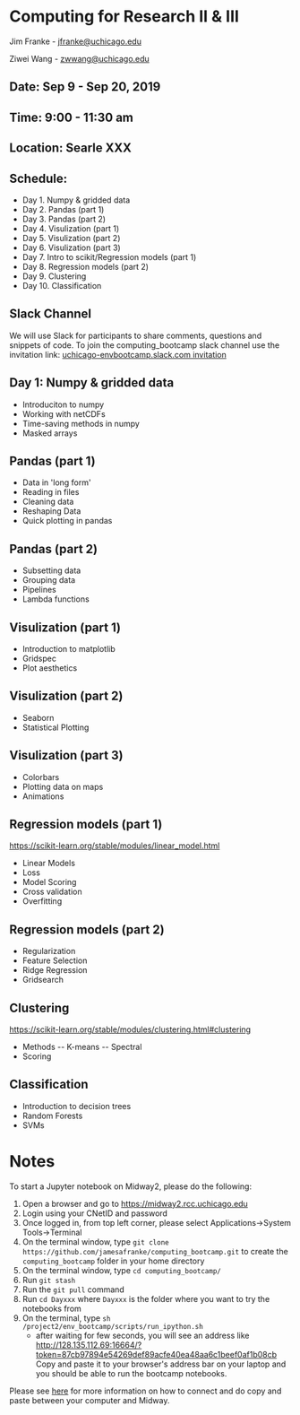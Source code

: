 # Computing for Research II & III
Jim Franke - jfranke@uchicago.edu

Ziwei Wang - zwwang@uchicago.edu

## Date: Sep 9 - Sep 20, 2019
## Time: 9:00 - 11:30 am
## Location: Searle XXX

## Schedule:
* Day 1. Numpy & gridded data
* Day 2. Pandas (part 1)
* Day 3. Pandas (part 2)
* Day 4. Visulization (part 1)
* Day 5. Visulization (part 2)
* Day 6. Visulization (part 3)
* Day 7. Intro to scikit/Regression models (part 1)
* Day 8. Regression models (part 2)
* Day 9. Clustering
* Day 10. Classification


## Slack Channel
We will use Slack for participants to share comments, questions and snippets of code. 
To join the computing_bootcamp slack channel use the invitation link: 
[uchicago-envbootcamp.slack.com invitation](
https://join.slack.com/t/uchicago-envbootcamp/shared_invite/enQtNDMxNzY4NDY5NzgxLTY3ZTFjMmE3ZjExOTljZmE3NWI3ODFkZDg1M2IwMzQyYTE3MDVhZTQ5M2RkNTM4MmQ0YTM4Y2FmOWQ5ZmYxNTQ)

## Day 1: Numpy & gridded data
* Introduciton to numpy
* Working with netCDFs
* Time-saving methods in numpy
* Masked arrays
 
## Pandas (part 1)
* Data in 'long form'
* Reading in files
* Cleaning data
* Reshaping Data
* Quick plotting in pandas

## Pandas (part 2)
* Subsetting data
* Grouping data
* Pipelines
* Lambda functions

## Visulization (part 1)
* Introduction to matplotlib
* Gridspec
* Plot aesthetics

## Visulization (part 2)
* Seaborn
* Statistical Plotting

## Visulization (part 3)
* Colorbars
* Plotting data on maps
* Animations

## Regression models (part 1)
https://scikit-learn.org/stable/modules/linear_model.html
* Linear Models
* Loss
* Model Scoring
* Cross validation
* Overfitting

## Regression models (part 2)
* Regularization
* Feature Selection
* Ridge Regression
* Gridsearch

## Clustering
https://scikit-learn.org/stable/modules/clustering.html#clustering
* Methods -- K-means -- Spectral
* Scoring

## Classification
* Introduction to decision trees
* Random Forests
* SVMs

# Notes
To start a Jupyter notebook on Midway2, please do the following:
1. Open a browser and go to https://midway2.rcc.uchicago.edu
2. Login using your CNetID and password
3. Once logged in, from top left corner, please select Applications->System Tools->Terminal
4. On the terminal window, type `git clone https://github.com/jamesafranke/computing_bootcamp.git` to create the `computing_bootcamp` folder in your home directory
5. On the terminal window, type `cd computing_bootcamp/`
7. Run `git stash`
8. Run the `git pull` command
9. Run `cd Dayxxx` where `Dayxxx` is the folder where you want to try the notebooks from
10. On the terminal, type `sh /project2/env_bootcamp/scripts/run_ipython.sh`
     * after waiting for few seconds, you will see an address like 
  http://128.135.112.69:16664/?token=87cb97894e54269def89acfe40ea48aa6c1beef0af1b08cb Copy and paste it to your browser's
  address bar on your laptop and you should be able to run the bootcamp notebooks.
  
  Please see [here](https://rcc.uchicago.edu/docs/connecting/index.html#connecting-with-thinlinc) for more information 
  on how to connect and do copy and paste between your computer and Midway.
